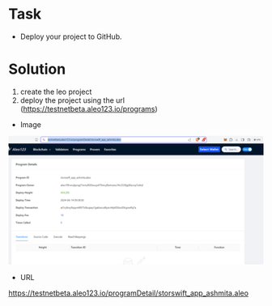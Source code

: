 # Task

- Deploy your project to GitHub.

# Solution

1. create the leo project
2. deploy the project using the url (https://testnetbeta.aleo123.io/programs)

- Image

<img src="./solution.png" />

- URL

https://testnetbeta.aleo123.io/programDetail/storswift_app_ashmita.aleo
